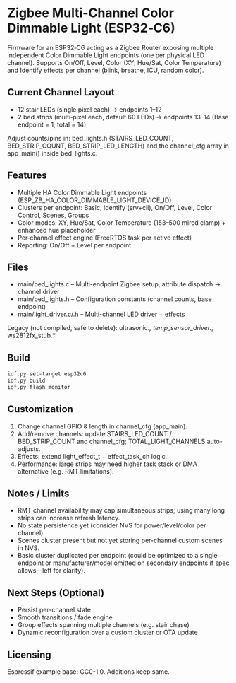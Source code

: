 # Zigbee Multi-Channel Color Dimmable Light (ESP32‑C6)

Firmware for an ESP32‑C6 acting as a Zigbee Router exposing multiple independent Color Dimmable Light endpoints (one per physical LED channel). Supports On/Off, Level, Color (XY, Hue/Sat, Color Temperature) and Identify effects per channel (blink, breathe, ICU, random color).

## Current Channel Layout
- 12 stair LEDs (single pixel each) → endpoints 1–12
- 2 bed strips (multi‑pixel each, default 60 LEDs) → endpoints 13–14
(Base endpoint = 1, total = 14)

Adjust counts/pins in: bed_lights.h (STAIRS_LED_COUNT, BED_STRIP_COUNT, BED_STRIP_LED_LENGTH) and the channel_cfg array in app_main() inside bed_lights.c.

## Features
- Multiple HA Color Dimmable Light endpoints (ESP_ZB_HA_COLOR_DIMMABLE_LIGHT_DEVICE_ID)
- Clusters per endpoint: Basic, Identify (srv+cli), On/Off, Level, Color Control, Scenes, Groups
- Color modes: XY, Hue/Sat, Color Temperature (153–500 mired clamp) + enhanced hue placeholder
- Per‑channel effect engine (FreeRTOS task per active effect)
- Reporting: On/Off + Level per endpoint

## Files
- main/bed_lights.c – Multi-endpoint Zigbee setup, attribute dispatch → channel driver
- main/bed_lights.h – Configuration constants (channel counts, base endpoint)
- main/light_driver.c/.h – Multi-channel LED driver + effects

Legacy (not compiled, safe to delete): ultrasonic.*, temp_sensor_driver.*, ws2812fx_stub.*

## Build
```bash
idf.py set-target esp32c6
idf.py build
idf.py flash monitor
```

## Customization
1. Change channel GPIO & length in channel_cfg (app_main).
2. Add/remove channels: update STAIRS_LED_COUNT / BED_STRIP_COUNT and channel_cfg; TOTAL_LIGHT_CHANNELS auto-adjusts.
3. Effects: extend light_effect_t + effect_task_ch logic.
4. Performance: large strips may need higher task stack or DMA alternative (e.g. RMT limitations).

## Notes / Limits
- RMT channel availability may cap simultaneous strips; using many long strips can increase refresh latency.
- No state persistence yet (consider NVS for power/level/color per channel).
- Scenes cluster present but not yet storing per-channel custom scenes in NVS.
- Basic cluster duplicated per endpoint (could be optimized to a single endpoint or manufacturer/model omitted on secondary endpoints if spec allows—left for clarity).

## Next Steps (Optional)
- Persist per-channel state
- Smooth transitions / fade engine
- Group effects spanning multiple channels (e.g. stair chase)
- Dynamic reconfiguration over a custom cluster or OTA update

## Licensing
Espressif example base: CC0-1.0. Additions keep same.
